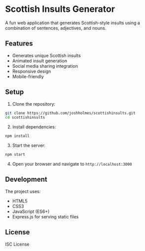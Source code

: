 # Scottish Insults Generator

A fun web application that generates Scottish-style insults using a combination of sentences, adjectives, and nouns.

## Features

- Generates unique Scottish insults
- Animated insult generation
- Social media sharing integration
- Responsive design
- Mobile-friendly

## Setup

1. Clone the repository:
```bash
git clone https://github.com/joshholmes/scottishinsults.git
cd scottishinsults
```

2. Install dependencies:
```bash
npm install
```

3. Start the server:
```bash
npm start
```

4. Open your browser and navigate to `http://localhost:3000`

## Development

The project uses:
- HTML5
- CSS3
- JavaScript (ES6+)
- Express.js for serving static files

## License

ISC License 